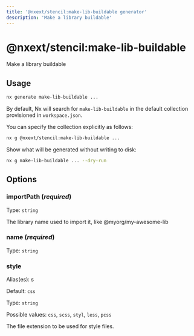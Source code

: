 ```yaml
---
title: '@nxext/stencil:make-lib-buildable generator'
description: 'Make a library buildable'
---
```


# @nxext/stencil:make-lib-buildable

Make a library buildable

## Usage

```bash
nx generate make-lib-buildable ...
```

By default, Nx will search for `make-lib-buildable` in the default collection provisioned in `workspace.json`.

You can specify the collection explicitly as follows:

```bash
nx g @nxext/stencil:make-lib-buildable ...
```

Show what will be generated without writing to disk:

```bash
nx g make-lib-buildable ... --dry-run
```

## Options

### importPath (_**required**_)

Type: `string`

The library name used to import it, like @myorg/my-awesome-lib

### name (_**required**_)

Type: `string`

### style

Alias(es): s

Default: `css`

Type: `string`

Possible values: `css`, `scss`, `styl`, `less`, `pcss`

The file extension to be used for style files.
